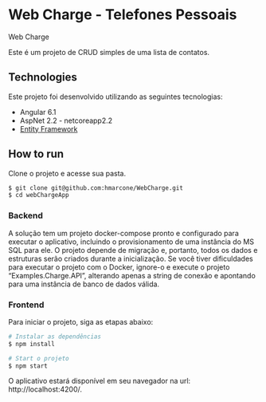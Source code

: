 # Web Charge - Telefones Pessoais
 Web Charge

Este é um projeto de CRUD simples de uma lista de contatos.

## Technologies

Este projeto foi desenvolvido utilizando as seguintes tecnologias:

- Angular 6.1
- AspNet 2.2 - netcoreapp2.2
- [Entity Framework](https://docs.microsoft.com/pt-br/dotnet/framework/data/adonet/ef/)

## How to run

Clone o projeto e acesse sua pasta.

```bash
$ git clone git@github.com:hmarcone/WebCharge.git
$ cd webChargeApp
```
### Backend

A solução tem um projeto docker-compose pronto e configurado para executar o aplicativo, incluindo o provisionamento de uma instância do MS SQL para ele. O projeto depende de migração e, portanto, todos os dados e estruturas serão criados durante a inicialização. Se você tiver dificuldades para executar o projeto com o Docker, ignore-o e execute o projeto “Examples.Charge.API”, alterando apenas a string de conexão e apontando para uma instância de banco de dados válida.

### Frontend

Para iniciar o projeto, siga as etapas abaixo:

```bash
# Instalar as dependências
$ npm install

# Start o projeto
$ npm start
```
O aplicativo estará disponível em seu navegador na url: http://localhost:4200/.
